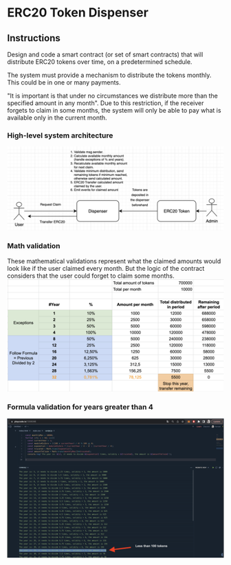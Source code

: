 # ERC20 Token Dispenser

## Instructions

Design and code a smart contract (or set of smart contracts) that will distribute ERC20 tokens over time, on a predetermined schedule.

The system must provide a mechanism to distribute the tokens monthly. This could be in one or many payments.

"It is important is that under no circumstances we distribute more than the specified amount in any month". Due to this restriction, if the receiver forgets to claim in some months, the system will only be able to pay what is available only in the current month.

### High-level system architecture

![Design](Design.png)

### Math validation

These mathematical validations represent what the claimed amounts would look like if the user claimed every month. But the logic of the contract considers that the user could forget to claim some months.
![MathValidation](MathValidation.png)

### Formula validation for years greater than 4

![Formula](FormulaValidation.png)
